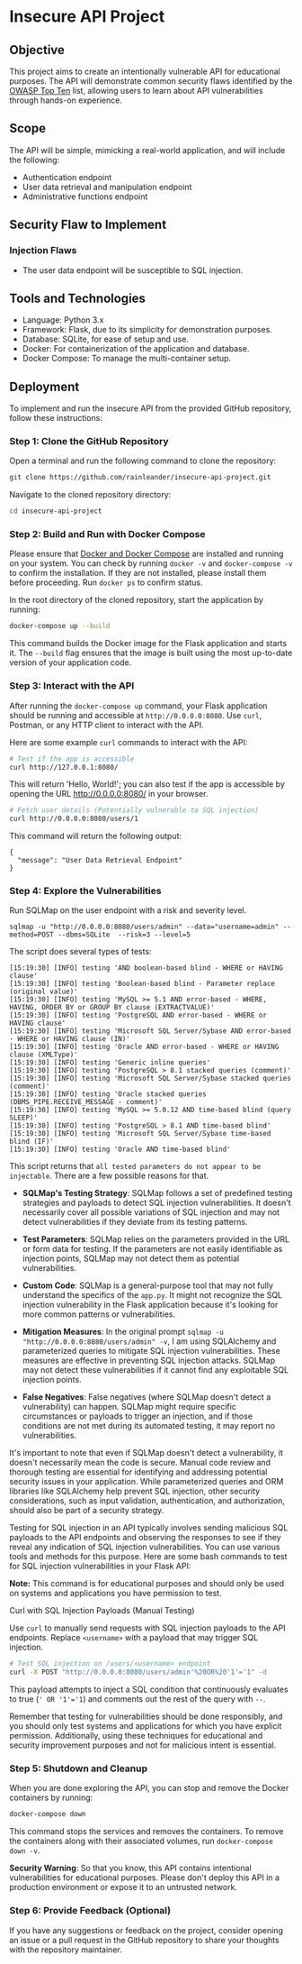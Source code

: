 # Insecure API Project
## Objective
This project aims to create an intentionally vulnerable API for educational purposes. The API will demonstrate common security flaws identified by the [OWASP Top Ten](https://owasp.org/www-project-top-ten/) list, allowing users to learn about API vulnerabilities through hands-on experience.

## Scope
The API will be simple, mimicking a real-world application, and will include the following:

- Authentication endpoint
- User data retrieval and manipulation endpoint
- Administrative functions endpoint

## Security Flaw to Implement
### Injection Flaws
- The user data endpoint will be susceptible to SQL injection.

## Tools and Technologies
- Language: Python 3.x
- Framework: Flask, due to its simplicity for demonstration purposes.
- Database: SQLite, for ease of setup and use.
- Docker: For containerization of the application and database.
- Docker Compose: To manage the multi-container setup.

## Deployment
To implement and run the insecure API from the provided GitHub repository, follow these instructions:

### Step 1: Clone the GitHub Repository

Open a terminal and run the following command to clone the repository:

```bash
git clone https://github.com/rainleander/insecure-api-project.git
```

Navigate to the cloned repository directory:

```bash
cd insecure-api-project
```

### Step 2: Build and Run with Docker Compose

Please ensure that [Docker and Docker Compose](https://docs.docker.com/get-docker/) are installed and running on your system. You can check by running `docker -v` and `docker-compose -v` to confirm the installation. If they are not installed, please install them before proceeding. Run `docker ps` to confirm status.

In the root directory of the cloned repository, start the application by running:

```bash
docker-compose up --build
```

This command builds the Docker image for the Flask application and starts it. The `--build` flag ensures that the image is built using the most up-to-date version of your application code.

### Step 3: Interact with the API

After running the `docker-compose up` command, your Flask application should be running and accessible at `http://0.0.0.0:8080`. Use `curl`, Postman, or any HTTP client to interact with the API.

Here are some example `curl` commands to interact with the API:

```bash
# Test if the app is accessible
curl http://127.0.0.1:8080/
```
This will return 'Hello, World!'; you can also test if the app is accessible by opening the URL http://0.0.0.0:8080/ in your browser.  

```bash
# Fetch user details (Potentially vulnerable to SQL injection)
curl http://0.0.0.0:8080/users/1
```
This command will return the following output: 
```
{
  "message": "User Data Retrieval Endpoint"
}
```

### Step 4: Explore the Vulnerabilities

Run SQLMap on the user endpoint with a risk and severity level.

`sqlmap -u "http://0.0.0.0:8080/users/admin" --data="username=admin" --method=POST --dbms=SQLite  --risk=3 --level=5`

The script does several types of tests:

```
[15:19:30] [INFO] testing 'AND boolean-based blind - WHERE or HAVING clause'
[15:19:30] [INFO] testing 'Boolean-based blind - Parameter replace (original value)'
[15:19:30] [INFO] testing 'MySQL >= 5.1 AND error-based - WHERE, HAVING, ORDER BY or GROUP BY clause (EXTRACTVALUE)'
[15:19:30] [INFO] testing 'PostgreSQL AND error-based - WHERE or HAVING clause'
[15:19:30] [INFO] testing 'Microsoft SQL Server/Sybase AND error-based - WHERE or HAVING clause (IN)'
[15:19:30] [INFO] testing 'Oracle AND error-based - WHERE or HAVING clause (XMLType)'
[15:19:30] [INFO] testing 'Generic inline queries'
[15:19:30] [INFO] testing 'PostgreSQL > 8.1 stacked queries (comment)'
[15:19:30] [INFO] testing 'Microsoft SQL Server/Sybase stacked queries (comment)'
[15:19:30] [INFO] testing 'Oracle stacked queries (DBMS_PIPE.RECEIVE_MESSAGE - comment)'
[15:19:30] [INFO] testing 'MySQL >= 5.0.12 AND time-based blind (query SLEEP)'
[15:19:30] [INFO] testing 'PostgreSQL > 8.1 AND time-based blind'
[15:19:30] [INFO] testing 'Microsoft SQL Server/Sybase time-based blind (IF)'
[15:19:30] [INFO] testing 'Oracle AND time-based blind'
```

This script returns that `all tested parameters do not appear to be injectable`. There are a few possible reasons for that. 

- **SQLMap's Testing Strategy**: SQLMap follows a set of predefined testing strategies and payloads to detect SQL injection vulnerabilities. It doesn't necessarily cover all possible variations of SQL injection and may not detect vulnerabilities if they deviate from its testing patterns.

- **Test Parameters**: SQLMap relies on the parameters provided in the URL or form data for testing. If the parameters are not easily identifiable as injection points, SQLMap may not detect them as potential vulnerabilities.

- **Custom Code**: SQLMap is a general-purpose tool that may not fully understand the specifics of the `app.py`. It might not recognize the SQL injection vulnerability in the Flask application because it's looking for more common patterns or vulnerabilities.

- **Mitigation Measures**: In the original prompt `sqlmap -u "http://0.0.0.0:8080/users/admin" -v`, I am using SQLAlchemy and parameterized queries to mitigate SQL injection vulnerabilities. These measures are effective in preventing SQL injection attacks. SQLMap may not detect these vulnerabilities if it cannot find any exploitable SQL injection points.

- **False Negatives**: False negatives (where SQLMap doesn't detect a vulnerability) can happen. SQLMap might require specific circumstances or payloads to trigger an injection, and if those conditions are not met during its automated testing, it may report no vulnerabilities.

It's important to note that even if SQLMap doesn't detect a vulnerability, it doesn't necessarily mean the code is secure. Manual code review and thorough testing are essential for identifying and addressing potential security issues in your application. While parameterized queries and ORM libraries like SQLAlchemy help prevent SQL injection, other security considerations, such as input validation, authentication, and authorization, should also be part of a security strategy.

Testing for SQL injection in an API typically involves sending malicious SQL payloads to the API endpoints and observing the responses to see if they reveal any indication of SQL injection vulnerabilities. You can use various tools and methods for this purpose. Here are some bash commands to test for SQL injection vulnerabilities in your Flask API:

**Note:** This command is for educational purposes and should only be used on systems and applications you have permission to test.

Curl with SQL Injection Payloads (Manual Testing)

Use `curl` to manually send requests with SQL injection payloads to the API endpoints. Replace `<username>` with a payload that may trigger SQL injection.

```bash
# Test SQL injection on /users/<username> endpoint
curl -X POST "http://0.0.0.0:8080/users/admin'%20OR%20'1'='1" -d
```

This payload attempts to inject a SQL condition that continuously evaluates to true (`' OR '1'='1`) and comments out the rest of the query with `--`.

Remember that testing for vulnerabilities should be done responsibly, and you should only test systems and applications for which you have explicit permission. Additionally, using these techniques for educational and security improvement purposes and not for malicious intent is essential.

### Step 5: Shutdown and Cleanup

When you are done exploring the API, you can stop and remove the Docker containers by running:

```bash
docker-compose down
```

This command stops the services and removes the containers. To remove the containers along with their associated volumes, run `docker-compose down -v`.

**Security Warning**: So that you know, this API contains intentional vulnerabilities for educational purposes. Please don't deploy this API in a production environment or expose it to an untrusted network.

### Step 6: Provide Feedback (Optional)

If you have any suggestions or feedback on the project, consider opening an issue or a pull request in the GitHub repository to share your thoughts with the repository maintainer.

